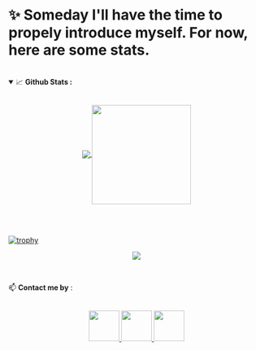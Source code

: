 # ✨ Someday I'll have the time to propely introduce myself. For now, here are some stats.

<br>

<!--
**IpoLa/IpoLa** is a ✨ _special_ ✨ repository because its `README.md` (this file) appears on your GitHub profile.

Here are some ideas to get you started:

- 🔭 I’m currently working on ...
- 🌱 I’m currently learning ...
- 👯 I’m looking to collaborate on ...
- 🤔 I’m looking for help with ...
- 💬 Ask me about ...
- 📫 How to reach me: ...
- 😄 Pronouns: ...
- ⚡ Fun fact: ...
-->

<details open="">
<summary>
  <g-emoji class="g-emoji" alias="chart_with_upwards_trend" fallback-src="https://github.githubassets.com/images/icons/emoji/unicode/1f4c8.png">📈</g-emoji> 
  <strong>Github Stats : </strong>
</summary>
<br>
  
<p align="center">
  <a href="https://github.com/IpoLa">
    <img align="center" src="https://github-readme-stats.vercel.app/api?username=IpoLa&show_icons=true&hide_border=true&title_color=94b4a4&amp&icon_color=FFFFFF&amp&text_color=FFFFFF&amp&bg_color=000000&count_private=true&include_all_commits=true"/>
  </a>
  <a href="https://github.com/IpoLa">
    <img align="center" height="195px" src="https://github-readme-stats.vercel.app/api/top-langs/?username=IpoLa&text_color=FFFFFF&bg_color=000000&title_color=94b4a4&langs_count=15&layout=compact&hide_border=true" />
  </a>
</p>
</details>
<br>

<br>

[![trophy](https://github-profile-trophy.vercel.app/?username=IpoLa&column=7&margin-w=15&margin-h=15&no-bg=true&no-frame=true&theme=juicyfresh)](https://github.com/IpoLa)

<p align="center">
  <a>
<!--     <img height="150" width="175" src="https://github.com/JayantGoel001/JayantGoel001/blob/master/left.png"> -->
    <img align="center" src="https://github-readme-streak-stats.herokuapp.com/?user=IpoLa&theme=dark&hide_border=true"/>
<!--     <img height="150" width="175" src="https://github.com/JayantGoel001/JayantGoel001/blob/master/right.png"> -->
  </a>
</p>

<br>


📫 **Contact me by** :
<p align="center">
  <br>
  <a href="https://www.linkedin.com/in/akram-mezaache-471b2b35" target="_blank">
    <code><img height="60" width="60" src="https://cdn-icons-png.flaticon.com/512/174/174857.png"/></code>
  </a>
  <a href="https://www.facebook.com/profile.php?id=100011059988836" target="_blank">
    <code><img  height="60" width="60" src="https://upload.wikimedia.org/wikipedia/commons/thumb/c/cd/Facebook_logo_%28square%29.png/600px-Facebook_logo_%28square%29.png"/></code>
  </a>
  <a href="https://www.instagram.com/ipola_dized/" target="_blank">
    <code><img height="60" width="60" src="https://upload.wikimedia.org/wikipedia/commons/thumb/5/58/Instagram-Icon.png/600px-Instagram-Icon.png"/></code>
  </a>    
</p>
<br/>


<!-- ![footer](https://github.com/JayantGoel001/JayantGoel001/blob/master/footer.png) -->
